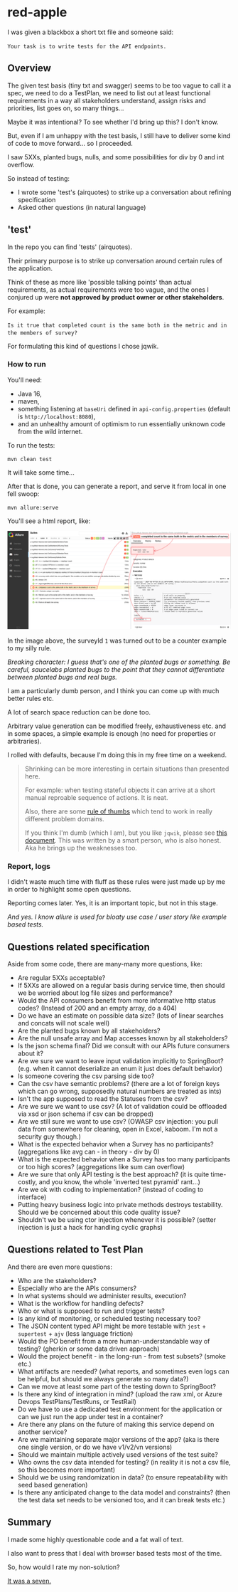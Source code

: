 # red-apple

I was given a blackbox a short txt file and someone said:

`Your task is to write tests for the API endpoints.`

## Overview

The given test basis (tiny txt and swagger) seems to be too vague to call it a spec, we need to do a TestPlan,
we need to list out at least functional requirements in a way all stakeholders understand,
assign risks and priorities, list goes on, so many things...

Maybe it was intentional? To see whether I'd bring up this? I don't know.

But, even if I am unhappy with the test basis, I still have to deliver some kind of code to move forward... so I proceeded.

I saw 5XXs, planted bugs, nulls, and some possibilities for div by 0 and int overflow.

So instead of testing:
- I wrote some 'test's (airquotes) to strike up a conversation about refining specification
- Asked other questions (in natural language)

## 'test'

In the repo you can find 'tests' (airquotes).

Their primary purpose is to strike up conversation around certain rules of the application.

Think of these as more like 'possible talking points' than actual requirements,
as actual requirements were too vague,
and the ones I conjured up were __not approved by product owner or other stakeholders__.

For example:

`Is it true that completed count is the same both in the metric and in the members of survey?`

For formulating this kind of questions I chose jqwik.

### How to run

You'll need:
- Java 16,
- maven,
- something listening at `baseUri` defined in `api-config.properties` (default is `http://localhost:8080`),
- and an unhealthy amount of optimism to run essentially unknown code from the wild internet.

To run the tests:

```shell
mvn clean test
```

It will take some time...

After that is done, you can generate a report, and serve it from local in one fell swoop:

```shell
mvn allure:serve
```

You'll see a html report, like:

![example report](./doc/img/report.png)

In the image above, the surveyId `1` was turned out to be a counter example to my silly rule.

_Breaking character: I guess that's one of the planted bugs or something. Be careful, saucelabs planted bugs
to the point that they cannot differentiate between planted bugs and real bugs._

I am a particularly dumb person, and I think you can come up with much better rules etc.

A lot of search space reduction can be done too.

Arbitrary value generation can be modified freely, exhaustiveness etc. and in some spaces, a simple example is enough (no need for properties or arbitraries).

I rolled with defaults, because I'm doing this in my free time on a weekend.

> Shrinking can be more interesting in certain situations than presented here.
> 
> For example: when testing stateful objects it can arrive at a short manual reproable sequence of actions. It is neat.
>
> Also, there are some [rule of thumbs](https://blog.ssanj.net/posts/2016-06-26-property-based-testing-patterns.html)
> which tend to work in really different problem domains.
> 
> If you think I'm dumb (which I am), but you like `jqwik`, please see [this document](https://johanneslink.net/how-to-specify-it/).
> This was written by a smart person, who is also honest. Aka he brings up the weaknesses too.

### Report, logs

I didn't waste much time with fluff as these rules were just made up by me in order to highlight some open questions.

Reporting comes later. Yes, it is an important topic, but not in this stage.

_And yes. I know allure is used for bloaty use case / user story like example based tests._

## Questions related specification

Aside from some code, there are many-many more questions, like:

- Are regular 5XXs acceptable?
- If 5XXs are allowed on a regular basis during service time, then should we be worried about log file sizes and performance?
- Would the API consumers benefit from more informative http status codes? (Instead of 200 and an empty array, do a 404)
- Do we have an estimate on possible data size? (lots of linear searches and concats will not scale well)
- Are the planted bugs known by all stakeholders?
- Are the null unsafe array and Map accesses known by all stakeholders?
- Is the json schema final? Did we consult with our APIs future consumers about it?
- Are we sure we want to leave input validation implicitly to SpringBoot? (e.g. when it cannot deserialize an enum it just does default behavior)
- Is someone covering the csv parsing side too?
- Can the csv have semantic problems? (there are a lot of foreign keys which can go wrong, supposedly natural numbers are treated as ints)
- Isn't the app supposed to read the Statuses from the csv?
- Are we sure we want to use csv? (A lot of validation could be offloaded via xsd or json schema if csv can be dropped)
- Are we still sure we want to use csv? (OWASP csv injection: you pull data from somewhere for cleaning, open in Excel, kaboom. I'm not a security guy though.)
- What is the expected behavior when a Survey has no participants? (aggregations like avg can - in theory - div by 0)
- What is the expected behavior when a Survey has too many participants or too high scores? (aggregations like sum can overflow)
- Are we sure that only API testing is the best approach? (it is quite time-costly, and you know, the whole 'inverted test pyramid' rant...)
- Are we ok with coding to implementation? (instead of coding to interface)
- Putting heavy business logic into private methods destroys testability. Should we be concerned about this code quality issue?
- Shouldn't we be using ctor injection whenever it is possible? (setter injection is just a hack for handling cyclic graphs)

## Questions related to Test Plan

And there are even more questions:

- Who are the stakeholders?
- Especially who are the APIs consumers?
- In what systems should we administer results, execution?
- What is the workflow for handling defects?
- Who or what is supposed to run and trigger tests?
- Is any kind of monitoring, or scheduled testing necessary too?
- The JSON content typed API might be more testable with `jest` + `supertest` + `ajv` (less language friction)
- Would the PO benefit from a more human-understandable way of testing? (gherkin or some data driven approach)
- Would the project benefit - in the long-run - from test subsets? (smoke etc.)
- What artifacts are needed? (what reports, and sometimes even logs can be helpful, but should we always generate so many data?)
- Can we move at least some part of the testing down to SpringBoot?
- Is there any kind of integration in mind? (upload the raw xml, or Azure Devops TestPlans/TestRuns, or TestRail)
- Do we have to use a dedicated test environment for the application or can we just run the app under test in a container?
- Are there any plans on the future of making this service depend on another service?
- Are we maintaining separate major versions of the app? (aka is there one single version, or do we have v1/v2/vn versions)
- Should we maintain multiple actively used versions of the test suite?
- Who owns the csv data intended for testing? (in reality it is not a csv file, so this becomes more important)
- Should we be using randomization in data? (to ensure repeatability with seed based generation)
- Is there any anticipated change to the data model and constraints? (then the test data set needs to be versioned too, and it can break tests etc.)

## Summary

I made some highly questionable code and a fat wall of text.

I also want to press that I deal with browser based tests most of the time.

So, how would I rate my non-solution?

[It was a seven.](https://youtu.be/CKtq-bZgS8I?t=278)
